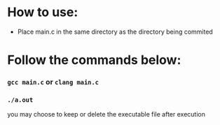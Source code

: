# How to use:

* Place main.c in the same directory as the directory being commited
# Follow the commands below: 
### `gcc main.c` or `clang main.c`
### `./a.out`

you may choose to keep or delete the executable file after execution